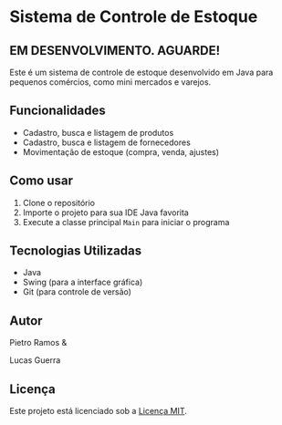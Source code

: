 # Sistema de Controle de Estoque

## EM DESENVOLVIMENTO. AGUARDE!

Este é um sistema de controle de estoque desenvolvido em Java para pequenos comércios, como mini mercados e varejos.

## Funcionalidades

- Cadastro, busca e listagem de produtos
- Cadastro, busca e listagem de fornecedores
- Movimentação de estoque (compra, venda, ajustes)

## Como usar

1. Clone o repositório
2. Importe o projeto para sua IDE Java favorita
3. Execute a classe principal `Main` para iniciar o programa

## Tecnologias Utilizadas

- Java
- Swing (para a interface gráfica)
- Git (para controle de versão)

## Autor

Pietro Ramos &

Lucas Guerra

## Licença

Este projeto está licenciado sob a [Licença MIT](https://opensource.org/licenses/MIT).
